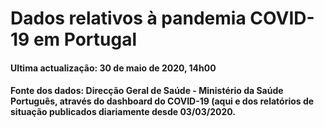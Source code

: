 # Dados relativos à pandemia COVID-19 em Portugal
#### Ultima actualização: 30 de maio de 2020, 14h00
#### Fonte dos dados: Direcção Geral de Saúde - Ministério da Saúde Português, através do dashboard do COVID-19 (aqui e dos relatórios de situação publicados diariamente desde 03/03/2020.
